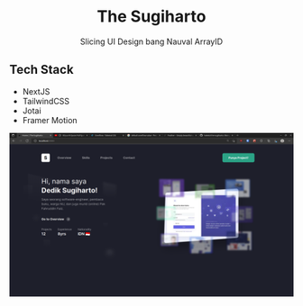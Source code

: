 <div align="center">
  <h1>The Sugiharto</h1> 
  <p>Slicing UI Design bang Nauval ArrayID</p>
</div> 

## Tech Stack

- NextJS 
- TailwindCSS 
- Jotai
- Framer Motion

![Screenshot](/public/ss.png)
